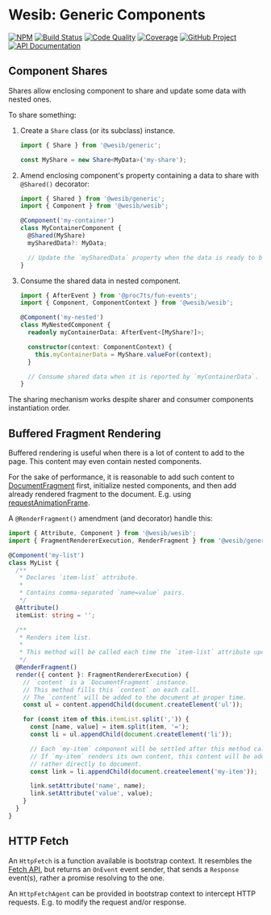 # Wesib: Generic Components

[![NPM][npm-image]][npm-url]
[![Build Status][build-status-img]][build-status-link]
[![Code Quality][quality-img]][quality-link]
[![Coverage][coverage-img]][coverage-link]
[![GitHub Project][github-image]][github-url]
[![API Documentation][api-docs-image]][api-docs-url]

[npm-image]: https://img.shields.io/npm/v/@wesib/generic.svg?logo=npm
[npm-url]: https://www.npmjs.com/package/@wesib/generic
[build-status-img]: https://github.com/wesib/generic/workflows/Build/badge.svg
[build-status-link]: https://github.com/wesib/generic/actions?query=workflow:Build
[quality-img]: https://app.codacy.com/project/badge/Grade/0fe115c6ca67457dbf8abfa5f2376ab4
[quality-link]: https://www.codacy.com/gh/wesib/generic/dashboard?utm_source=github.com&utm_medium=referral&utm_content=wesib/generic&utm_campaign=Badge_Grade
[coverage-img]: https://app.codacy.com/project/badge/Coverage/0fe115c6ca67457dbf8abfa5f2376ab4
[coverage-link]: https://www.codacy.com/gh/wesib/generic/dashboard?utm_source=github.com&utm_medium=referral&utm_content=wesib/generic&utm_campaign=Badge_Coverage
[github-image]: https://img.shields.io/static/v1?logo=github&label=GitHub&message=project&color=informational
[github-url]: https://github.com/wesib/generic
[api-docs-image]: https://img.shields.io/static/v1?logo=typescript&label=API&message=docs&color=informational
[api-docs-url]: https://wesib.github.io/generic/

## Component Shares

Shares allow enclosing component to share and update some data with nested ones.

To share something:

1. Create a `Share` class (or its subclass) instance.

   ```typescript
   import { Share } from '@wesib/generic';

   const MyShare = new Share<MyData>('my-share');
   ```

2. Amend enclosing component's property containing a data to share with `@Shared()` decorator:

   ```typescript
   import { Shared } from '@wesib/generic';
   import { Component } from '@wesib/wesib';

   @Component('my-container')
   class MyContainerComponent {
     @Shared(MyShare)
     mySharedData?: MyData;

     // Update the `mySharedData` property when the data is ready to be shared.
   }
   ```

3. Consume the shared data in nested component.

   ```typescript
   import { AfterEvent } from '@proc7ts/fun-events';
   import { Component, ComponentContext } from '@wesib/wesib';

   @Component('my-nested')
   class MyNestedComponent {
     readonly myContainerData: AfterEvent<[MyShare?]>;

     constructor(context: ComponentContext) {
       this.myContainerData = MyShare.valueFor(context);
     }

     // Consume shared data when it is reported by `myContainerData`.
   }
   ```

The sharing mechanism works despite sharer and consumer components instantiation order.

## Buffered Fragment Rendering

Buffered rendering is useful when there is a lot of content to add to the page. This content may even contain nested
components.

For the sake of performance, it is reasonable to add such content to [DocumentFragment] first, initialize nested
components, and then add already rendered fragment to the document. E.g. using [requestAnimationFrame].

A `@RenderFragment()` amendment (and decorator) handle this:

```typescript
import { Attribute, Component } from '@wesib/wesib';
import { FragmentRendererExecution, RenderFragment } from '@wesib/generic';

@Component('my-list')
class MyList {
  /**
   * Declares `item-list` attribute.
   *
   * Contains comma-separated `name=value` pairs.
   */
  @Attribute()
  itemList: string = '';

  /**
   * Renders item list.
   *
   * This method will be called each time the `item-list` attribute updated.
   */
  @RenderFragment()
  render({ content }: FragmentRendererExecution) {
    // `content` is a `DocumentFragment` instance.
    // This method fills this `content` on each call.
    // The `content` will be added to the document at proper time.
    const ul = content.appendChild(document.createElement('ul'));

    for (const item of this.itemList.split(',')) {
      const [name, value] = item.split(item, '=');
      const li = ul.appendChild(document.createElement('li'));

      // Each `my-item` component will be settled after this method call, and _before_ it is added to the document.
      // If `my-item` renders its own content, this content will be added to this component's `content` fragment,
      // rather directly to document.
      const link = li.appendChild(document.createelement('my-item'));

      link.setAttribute('name', name);
      link.setAttribute('value', value);
    }
  }
}
```

[documentfragment]: https://developer.mozilla.org/en-US/docs/Web/API/DocumentFragment
[requestanimationframe]: https://developer.mozilla.org/en-US/docs/Web/API/window/requestAnimationFrame

## HTTP Fetch

An `HttpFetch` is a function available is bootstrap context. It resembles the [Fetch API], but returns an `OnEvent`
event sender, that sends a `Response` event(s), rather a promise resolving to the one.

An `HttpFetchAgent` can be provided in bootstrap context to intercept HTTP requests. E.g. to modify the request and/or
response.

[fetch api]: https://developer.mozilla.org/en-US/docs/Web/API/Fetch_API
